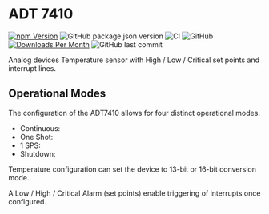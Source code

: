 # ADT 7410

[![npm Version](http://img.shields.io/npm/v/@johntalton/adt7410.svg)](https://www.npmjs.com/package/@johntalton/adt7410)
![GitHub package.json version](https://img.shields.io/github/package-json/v/johntalton/adt7410)
![CI](https://github.com/johntalton/adt7410/workflows/CI/badge.svg)
![GitHub](https://img.shields.io/github/license/johntalton/adt7410)
[![Downloads Per Month](http://img.shields.io/npm/dm/@johntalton/adt7410.svg)](https://www.npmjs.com/package/@johntalton/adt7410)
![GitHub last commit](https://img.shields.io/github/last-commit/johntalton/adt7410)

Analog devices Temperature sensor with High / Low / Critical set points and interrupt lines.

## Operational Modes

The configuration of the ADT7410 allows for four distinct operational modes.

- Continuous:
- One Shot:
- 1 SPS:
- Shutdown:

Temperature configuration can set the device to 13-bit or 16-bit conversion mode.

A Low / High / Critical Alarm (set points) enable triggering of interrupts once configured.
